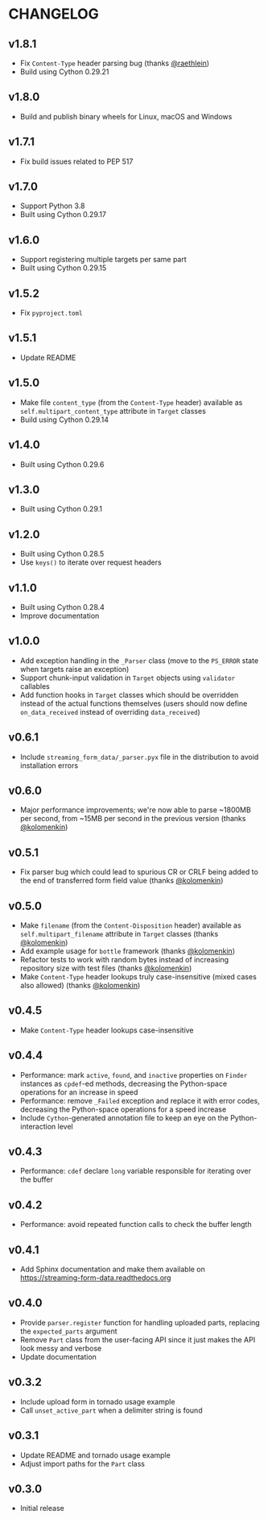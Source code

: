 # CHANGELOG

## v1.8.1
- Fix `Content-Type` header parsing bug (thanks [@raethlein])
- Build using Cython 0.29.21

## v1.8.0
- Build and publish binary wheels for Linux, macOS and Windows

## v1.7.1
- Fix build issues related to PEP 517

## v1.7.0
- Support Python 3.8
- Built using Cython 0.29.17

## v1.6.0
- Support registering multiple targets per same part
- Built using Cython 0.29.15

## v1.5.2
- Fix `pyproject.toml`

## v1.5.1
- Update README

## v1.5.0
- Make file `content_type` (from the `Content-Type` header) available as
  `self.multipart_content_type` attribute in `Target` classes
- Build using Cython 0.29.14

## v1.4.0
- Built using Cython 0.29.6

## v1.3.0
- Built using Cython 0.29.1

## v1.2.0
- Built using Cython 0.28.5
- Use `keys()` to iterate over request headers

## v1.1.0
- Built using Cython 0.28.4
- Improve documentation

## v1.0.0
- Add exception handling in the `_Parser` class (move to the
  `PS_ERROR` state when targets raise an exception)
- Support chunk-input validation in `Target` objects using `validator`
  callables
- Add function hooks in `Target` classes which should be overridden instead of
  the actual functions themselves (users should now define `on_data_received`
  instead of overriding `data_received`)

## v0.6.1
- Include `streaming_form_data/_parser.pyx` file in the distribution to avoid
  installation errors

## v0.6.0
- Major performance improvements; we're now able to parse ~1800MB per second,
  from ~15MB per second in the previous version (thanks [@kolomenkin])

## v0.5.1
- Fix parser bug which could lead to spurious CR or CRLF being added to the end
  of transferred form field value (thanks [@kolomenkin])

## v0.5.0
- Make `filename` (from the `Content-Disposition` header) available as
  `self.multipart_filename` attribute in `Target` classes (thanks [@kolomenkin])
- Add example usage for `bottle` framework (thanks [@kolomenkin])
- Refactor tests to work with random bytes instead of increasing repository size
  with test files (thanks [@kolomenkin])
- Make `Content-Type` header lookups truly case-insensitive (mixed cases also
  allowed) (thanks [@kolomenkin])

## v0.4.5
- Make `Content-Type` header lookups case-insensitive

## v0.4.4
- Performance: mark `active`, `found`, and `inactive`
  properties on `Finder` instances as `cpdef`-ed methods, decreasing
  the Python-space operations for an increase in speed
- Performance: remove `_Failed` exception and replace it with error codes,
  decreasing the Python-space operations for a speed increase
- Include `Cython`-generated annotation file to keep an eye on the
  Python-interaction level

## v0.4.3
- Performance: `cdef` declare `long` variable responsible for
  iterating over the buffer

## v0.4.2
- Performance: avoid repeated function calls to check the buffer length

## v0.4.1
- Add Sphinx documentation and make them available on
  https://streaming-form-data.readthedocs.org

## v0.4.0
- Provide `parser.register` function for handling uploaded parts,
  replacing the `expected_parts` argument
- Remove `Part` class from the user-facing API since it just makes the
  API look messy and verbose
- Update documentation

## v0.3.2
- Include upload form in tornado usage example
- Call `unset_active_part` when a delimiter string is found

## v0.3.1
- Update README and tornado usage example
- Adjust import paths for the `Part` class

## v0.3.0
- Initial release

[@kolomenkin]: https://github.com/kolomenkin
[@raethlein]: https://github.com/raethlein
